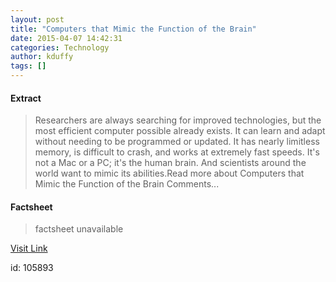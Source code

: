 ```yaml
---
layout: post
title: "Computers that Mimic the Function of the Brain"
date: 2015-04-07 14:42:31
categories: Technology
author: kduffy
tags: []
---
```



#### Extract
>Researchers are always searching for improved technologies, but the most efficient computer possible already exists. It can learn and adapt without needing to be programmed or updated. It has nearly limitless memory, is difficult to crash, and works at extremely fast speeds. It's not a Mac or a PC; it's the human brain. And scientists around the world want to mimic its abilities.Read more about Computers that Mimic the Function of the Brain Comments...

#### Factsheet
>factsheet unavailable

[Visit Link](http://www.pddnet.com/news/2015/04/computers-mimic-function-brain)

id:  105893
